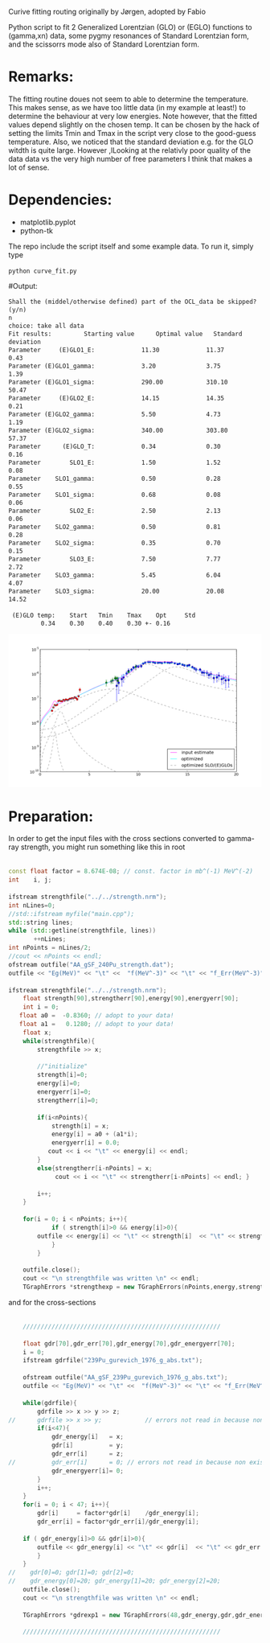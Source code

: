 Curive fitting routing
originally by Jørgen, adopted by Fabio

Python script to fit 2 Generalized Lorentzian (GLO) or (EGLO) functions to (gamma,xn) data, some pygmy resonances of Standard Lorentzian form, and the scissorrs mode also of Standard Lorentzian form.

# Remarks:
The fitting routine doues not seem to able to determine the temperature. This makes sense, as we have too little data (in my example at least!) to determine the behaviour at very low energies. Note however, that the fitted values depend slightly on the chosen temp. It can be chosen by the hack of setting the limits Tmin and Tmax in the script very close to the good-guess temperature.
Also, we noticed that the standard deviation e.g. for the GLO witdth is quite large. However ,lLooking at the relativly poor quality of the data data vs the very high number of free parameters I think that makes a lot of sense.

# Dependencies:
* matplotlib.pyplot
* python-tk

The repo include the script itself and some example data. To run it, simply type

`python curve_fit.py`


#Output:
```
Shall the (middel/otherwise defined) part of the OCL_data be skipped? (y/n)
n
choice: take all data
Fit results:         Starting value      Optimal value   Standard deviation
Parameter     (E)GLO1_E:             11.30             11.37             0.43
Parameter (E)GLO1_gamma:             3.20              3.75              1.39
Parameter (E)GLO1_sigma:             290.00            310.10            50.47
Parameter     (E)GLO2_E:             14.15             14.35             0.21
Parameter (E)GLO2_gamma:             5.50              4.73              1.19
Parameter (E)GLO2_sigma:             340.00            303.80            57.37
Parameter      (E)GLO_T:             0.34              0.30              0.16
Parameter        SLO1_E:             1.50              1.52              0.08
Parameter    SLO1_gamma:             0.50              0.28              0.55
Parameter    SLO1_sigma:             0.68              0.08              0.06
Parameter        SLO2_E:             2.50              2.13              0.06
Parameter    SLO2_gamma:             0.50              0.81              0.28
Parameter    SLO2_sigma:             0.35              0.70              0.15
Parameter        SLO3_E:             7.50              7.77              2.72
Parameter    SLO3_gamma:             5.45              6.04              4.07
Parameter    SLO3_sigma:             20.00             20.08             14.52

 (E)GLO temp:    Start   Tmin    Tmax    Opt     Std
         0.34    0.30    0.40    0.30 +- 0.16
```
![Fit Results](https://github.com/fzeiser/curve_fit_gamma_strength/blob/master/fit.png "Fit Results")


# Preparation:
In order to get the input files with the cross sections converted to gamma-ray strength, you might run something like this in root
```cpp

const float factor = 8.674E-08; // const. factor in mb^(-1) MeV^(-2)
int    i, j;

ifstream strengthfile("../../strength.nrm");
int nLines=0;
//std::ifstream myfile("main.cpp");
std::string lines;
while (std::getline(strengthfile, lines))
       ++nLines;
int nPoints = nLines/2;
//cout << nPoints << endl;
ofstream outfile("AA_gSF_240Pu_strength.dat");
outfile << "Eg(MeV)" << "\t" <<  "f(MeV^-3)" << "\t" << "f_Err(MeV^-3)" << endl;

ifstream strengthfile("../../strength.nrm");
    float strength[90],strengtherr[90],energy[90],energyerr[90];
    int i = 0;
   float a0 =  -0.8360; // adopt to your data!
   float a1 =   0.1280; // adopt to your data!
    float x;    
    while(strengthfile){
        strengthfile >> x;

        //"initialize"
        strength[i]=0;
        energy[i]=0;
        energyerr[i]=0;
        strengtherr[i]=0;

        if(i<nPoints){
            strength[i] = x;
            energy[i] = a0 + (a1*i);
            energyerr[i] = 0.0;
           cout << i << "\t" << energy[i] << endl;
        }   
        else{strengtherr[i-nPoints] = x;
             cout << i << "\t" << strengtherr[i-nPoints] << endl; }

        i++;
    }
    
    for(i = 0; i < nPoints; i++){
            if ( strength[i]>0 && energy[i]>0){ 
        outfile << energy[i] << "\t" << strength[i]  << "\t" << strengtherr[i] << endl;
            }
        }

    outfile.close();
    cout << "\n strengthfile was written \n" << endl;
    TGraphErrors *strengthexp = new TGraphErrors(nPoints,energy,strength,energyerr,strengtherr);
```

and for the cross-sections

```cpp

    ///////////////////////////////////////////////////////
    
    float gdr[70],gdr_err[70],gdr_energy[70],gdr_energyerr[70];
    i = 0;
    ifstream gdrfile("239Pu_gurevich_1976_g_abs.txt");
    
    ofstream outfile("AA_gSF_239Pu_gurevich_1976_g_abs.txt");
    outfile << "Eg(MeV)" << "\t" <<  "f(MeV^-3)" << "\t" << "f_Err(MeV^-3)" << endl;
    
    while(gdrfile){
        gdrfile >> x >> y >> z;
//      gdrfile >> x >> y;            // errors not read in because non existen
        if(i<47){
            gdr_energy[i]   = x;
            gdr[i]          = y;
            gdr_err[i]      = z;
//          gdr_err[i]      = 0; // errors not read in because non existen
            gdr_energyerr[i]= 0;
        }
        i++;
    }
    for(i = 0; i < 47; i++){
        gdr[i]     = factor*gdr[i]    /gdr_energy[i];
        gdr_err[i] = factor*gdr_err[i]/gdr_energy[i];

    if ( gdr_energy[i]>0 && gdr[i]>0){  
        outfile << gdr_energy[i] << "\t" << gdr[i]  << "\t" << gdr_err[i] << endl;
        }
    }
//    gdr[0]=0; gdr[1]=0; gdr[2]=0;
//    gdr_energy[0]=20; gdr_energy[1]=20; gdr_energy[2]=20;
    outfile.close();
    cout << "\n strengthfile was written \n" << endl;

    TGraphErrors *gdrexp1 = new TGraphErrors(48,gdr_energy,gdr,gdr_energyerr,gdr_err);

    ///////////////////////////////////////////////////////
```
